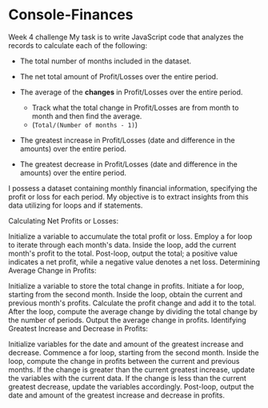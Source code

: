 # Console-Finances

Week 4 challenge
My task is to write JavaScript code that analyzes the records to calculate each of the following:

* The total number of months included in the dataset.

* The net total amount of Profit/Losses over the entire period.

* The average of the **changes** in Profit/Losses over the entire period.
  * Track what the total change in Profit/Losses are from month to month and then find the average.
  * (`Total/(Number of months - 1)`)

* The greatest increase in Profit/Losses (date and difference in the amounts) over the entire period.

* The greatest decrease in Profit/Losses (date and difference in the amounts) over the entire period.

I possess a dataset containing monthly financial information, specifying the profit or loss for each period. My objective is to extract insights from this data utilizing for loops and if statements.

Calculating Net Profits or Losses:

Initialize a variable to accumulate the total profit or loss.
Employ a for loop to iterate through each month's data.
Inside the loop, add the current month's profit to the total.
Post-loop, output the total; a positive value indicates a net profit, while a negative value denotes a net loss.
Determining Average Change in Profits:

Initialize a variable to store the total change in profits.
Initiate a for loop, starting from the second month.
Inside the loop, obtain the current and previous month's profits.
Calculate the profit change and add it to the total.
After the loop, compute the average change by dividing the total change by the number of periods.
Output the average change in profits.
Identifying Greatest Increase and Decrease in Profits:

Initialize variables for the date and amount of the greatest increase and decrease.
Commence a for loop, starting from the second month.
Inside the loop, compute the change in profits between the current and previous months.
If the change is greater than the current greatest increase, update the variables with the current data.
If the change is less than the current greatest decrease, update the variables accordingly.
Post-loop, output the date and amount of the greatest increase and decrease in profits.
